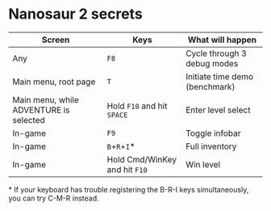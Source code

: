 # Nanosaur 2 secrets

| Screen                                 | Keys                          | What will happen               |
|----------------------------------------|-------------------------------|--------------------------------|
| Any                                    | `F8`                          | Cycle through 3 debug modes    |
| Main menu, root page                   | `T`                           | Initiate time demo (benchmark) |
| Main menu, while ADVENTURE is selected | Hold `F10` and hit `SPACE`    | Enter level select             |
| In-game                                | `F9`                          | Toggle infobar                 |
| In-game                                | `B`+`R`+`I`*                  | Full inventory                 |
| In-game                                | Hold Cmd/WinKey and hit `F10` | Win level                      |

\* If your keyboard has trouble registering the B-R-I keys simultaneously, you can try C-M-R instead.
